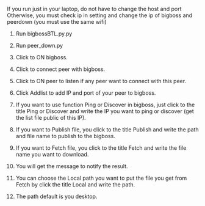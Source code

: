 If you run just in your laptop, do not have to change the host and port
Otherwise, you must check ip in setting and change the ip of bigboss and peerdown (you must use the same wifi)

1. Run bigbossBTL.py.py
2. Run peer_down.py
3. Click to ON bigboss.
4. Click to connect peer with bigboss.
5. Click to ON peer to listen if any peer want to connect with this peer.
6. Click Addlist to add IP and port of your peer to bigboss.

7. If you want to use function Ping or Discover in bigboss, just click to the title Ping or Discover and write the IP you want to ping or discover (get the list file public of this IP).
   
9. If you want to Publish file, you click to the title Publish and write the path and file name to publish to the bigboss.
   
10. If you want to Fetch file, you click to the title Fetch and write the file name you want to download.
11. You will get the message to notify the result.

12. You can choose the Local path you want to put the file you get from Fetch by click the title Local and write the path.
13. The path default is you desktop.
